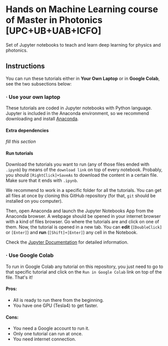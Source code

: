 # Hands on Machine Learning course of Master in Photonics [UPC+UB+UAB+ICFO]

Set of Jupyter notebooks to teach and learn deep learning for physics and photonics.

## Instructions

You can run these tutorials either in **Your Own Laptop** or in **Google Colab**, see the two subsections below:

### · Use your own laptop

These tutorials are coded in Jupyter notebooks with Python language. 
Jupyter is included in the Anaconda environment, so we recommend downloading 
and install [Anaconda](https://www.anaconda.com/products/individual).

#### Extra dependencies

*fill this section*


#### Run tutorials

Download the tutorials you want to run (any of those files ended with `.ipynb`)
by means of the `download link` on top of every notebook.
Probably, you should `[RightClick]+SaveAs` to download the content in a 
certain file. Make sure that it ends with `.ipynb`.

We recommend to work in a specific folder for all the tutorials.
You can get all files at once by cloning this GitHub repository
(for that, `git` should be installed on you computer).

Then, open Anaconda and launch the Jupyter Notebooks App from the Anaconda browser.
A webpage should be opened in your internet browser with a kind of files browser.
Go where the tutorials are and click on one of them. Now, the tutorial is opened 
in a new tab. You can **edit** (`[DoubleClick]` or `[Enter]`) and  **run** (`[Shift]+[Enter]`) 
any cell in the Notebook.

Check the 
[Jupyter Documentation](https://jupyter-notebook.readthedocs.io/en/stable/notebook.html#notebook-user-interface)
for detailed information.


### · Use Google Colab

To run in Google Colab any tutorial on this repository, 
you just need to go to that specific tutorial and 
click on the `Run in Google Colab` link on top of the file.
That's it!

#### Pros:
- All is ready to run there from the beginning.
- You have one GPU (Tesla4) to get faster.

#### Cons: 
- You need a Google account to run it.
- Only one tutorial can run at once.
- You need internet connection.
